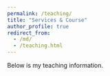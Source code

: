 ```yaml
---
permalink: /teaching/
title: "Services & Course"
author_profile: true
redirect_from: 
  - /md/
  - /teaching.html
---
```


Below is my teaching information.
